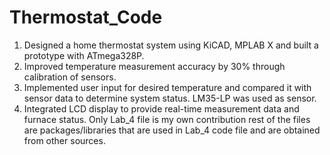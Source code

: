 # Thermostat_Code
1. Designed a home thermostat system using KiCAD, MPLAB X and built a prototype with ATmega328P.
2. Improved temperature measurement accuracy by 30% through calibration of sensors.
3. Implemented user input for desired temperature and compared it with sensor data to determine system status. LM35-LP was used as sensor.
4. Integrated LCD display to provide real-time measurement data and furnace status.
Only Lab_4 file is my own contribution rest of the files are packages/libraries that are used in Lab_4 code file and are obtained from other sources. 
